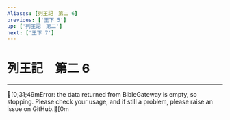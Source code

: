 ```yaml
---
Aliases: [列王記　第二 6]
previous: ['王下 5']
up: ['列王記　第二']
next: ['王下 7']
---
```

# 列王記　第二 6

***
[0;31;49mError: the data returned from BibleGateway is empty, so stopping. Please check your usage, and if still a problem, please raise an issue on GitHub.[0m
